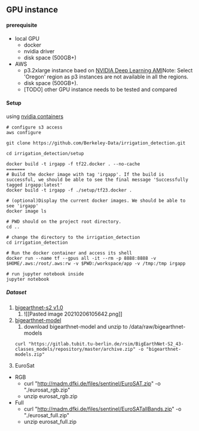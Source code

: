 ## GPU instance 
#### prerequisite
- local GPU
	- docker
	- nvidia driver
	- disk space (500GB+)
- AWS
	- p3.2xlarge instance baed on [NVIDIA Deep Learning AMI](https://aws.amazon.com/marketplace/pp/NVIDIA-NVIDIA-Deep-Learning-AMI/B076K31M1S)Note: Select 'Oregon' region as p3 instances are not available in all the regions.
	- disk space (500GB+). 
	- [TODO] other GPU instance needs to be tested and compared 

#### Setup 
using [nvidia containers](https://ngc.nvidia.com/catalog/containers/nvidia:tensorflow/tags)
```
# configure s3 access 
aws configure 

git clone https://github.com/Berkeley-Data/irrigation_detection.git

cd irrigation_detection/setup

docker build -t irgapp -f tf22.docker . --no-cache
=======
# Build the docker image with tag 'irgapp'. If the build is successful, we should be able to see the final message 'Successfully tagged irgapp:latest'
docker build -t irgapp -f ./setup/tf23.docker .

# (optional)Display the current docker images. We should be able to see 'irgapp'
docker image ls

# PWD should on the project root directory. 
cd .. 

# change the directory to the irrigation_detection
cd irrigation_detection

# Run the docker container and access its shell
docker run --name tf --gpus all -it --rm -p 8888:8888 -v $HOME/.aws:/root/.aws:rw -v $PWD:/workspace/app -v /tmp:/tmp irgapp

# run jupyter notebook inside 
jupyter notebook 
```

##### Dataset
1. [bigearthnet-s2 v1.0](http://bigearth.net/#downloads) 
	1. ![[Pasted image 20210206105642.png]]
2. [bigearthnet-model](https://gitlab.tubit.tu-berlin.de/rsim/BigEarthNet-S2_43-classes_models) 
	1. download bigearthnet-model and unzip to /data/raw/bigearthnet-models 
	```
	curl "https://gitlab.tubit.tu-berlin.de/rsim/BigEarthNet-S2_43-classes_models/repository/master/archive.zip" -o "bigearthnet-models.zip" 
	```
3. EuroSat
  * RGB
    - curl "http://madm.dfki.de/files/sentinel/EuroSAT.zip" -o "./eurosat_rgb.zip"
    - unzip eurosat_rgb.zip
  * Full
    - curl "http://madm.dfki.de/files/sentinel/EuroSATallBands.zip" -o "./eurosat_full.zip"
    - unzip eurosat_full.zip
